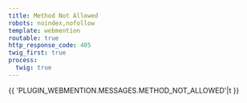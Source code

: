 ```yaml
---
title: Method Not Allowed
robots: noindex,nofollow
template: webmention
routable: true
http_response_code: 405
twig_first: true
process:
  twig: true
---
```


{{ 'PLUGIN_WEBMENTION.MESSAGES.METHOD_NOT_ALLOWED'|t }}

